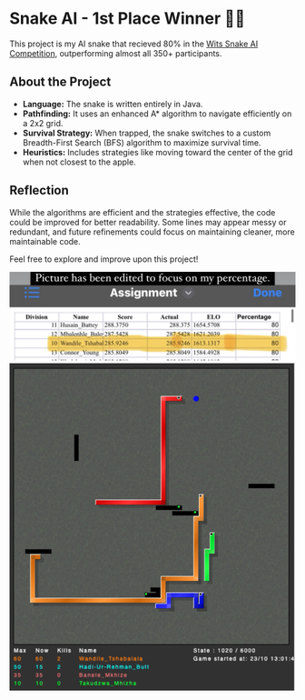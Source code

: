# Snake AI - 1st Place Winner 🐍🥇

This project is my AI snake that recieved 80% in the [Wits Snake AI Competition](https://snake.wits.ai/), outperforming almost all 350+ participants.

## About the Project
- **Language:** The snake is written entirely in Java.
- **Pathfinding:** It uses an enhanced A* algorithm to navigate efficiently on a 2x2 grid.
- **Survival Strategy:** When trapped, the snake switches to a custom Breadth-First Search (BFS) algorithm to maximize survival time.
- **Heuristics:** Includes strategies like moving toward the center of the grid when not closest to the apple.

## Reflection
While the algorithms are efficient and the strategies effective, the code could be improved for better readability. Some lines may appear messy or redundant, and future refinements could focus on maintaining cleaner, more maintainable code.

Feel free to explore and improve upon this project!

![Performance Scores](./scores.jpg)
![Performance Scores](./mysnake.png)
